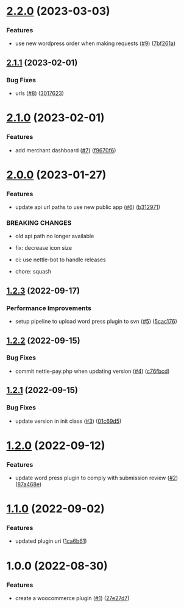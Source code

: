 # [2.2.0](https://github.com/Nettle-Labs/nettle-wordpress-plugin/compare/v2.1.1...v2.2.0) (2023-03-03)


### Features

* use new wordpress order when making requests ([#9](https://github.com/Nettle-Labs/nettle-wordpress-plugin/issues/9)) ([7bf261a](https://github.com/Nettle-Labs/nettle-wordpress-plugin/commit/7bf261a6236a8bcf50d4711c4959982caabbdbb7))

## [2.1.1](https://github.com/Nettle-Labs/nettle-wordpress-plugin/compare/v2.1.0...v2.1.1) (2023-02-01)


### Bug Fixes

* urls ([#8](https://github.com/Nettle-Labs/nettle-wordpress-plugin/issues/8)) ([3017623](https://github.com/Nettle-Labs/nettle-wordpress-plugin/commit/301762392507ac1ad633cdb88f6c8cff3424f310))

# [2.1.0](https://github.com/Nettle-Labs/nettle-wordpress-plugin/compare/v2.0.0...v2.1.0) (2023-02-01)


### Features

* add merchant dashboard ([#7](https://github.com/Nettle-Labs/nettle-wordpress-plugin/issues/7)) ([f9670f6](https://github.com/Nettle-Labs/nettle-wordpress-plugin/commit/f9670f69ddd56bd453657df7a7ca7a49c136602b))

# [2.0.0](https://github.com/Nettle-Labs/nettle-wordpress-plugin/compare/v1.2.3...v2.0.0) (2023-01-27)


### Features

* update api url paths to use new public app ([#6](https://github.com/Nettle-Labs/nettle-wordpress-plugin/issues/6)) ([b312971](https://github.com/Nettle-Labs/nettle-wordpress-plugin/commit/b312971dab924cd6aee4f92649b637ba67b77960))


### BREAKING CHANGES

* old api path no longer available

* fix: decrease icon size

* ci: use nettle-bot to handle releases

* chore: squash

## [1.2.3](https://github.com/Nettle-Labs/nettle-wordpress-plugin/compare/v1.2.2...v1.2.3) (2022-09-17)


### Performance Improvements

* setup pipeline to upload word press plugin to svn ([#5](https://github.com/Nettle-Labs/nettle-wordpress-plugin/issues/5)) ([5cac176](https://github.com/Nettle-Labs/nettle-wordpress-plugin/commit/5cac1762b1492569aeefd12c2d659941095cc9e4))

## [1.2.2](https://github.com/Nettle-Labs/nettle-wordpress-plugin/compare/v1.2.1...v1.2.2) (2022-09-15)


### Bug Fixes

* commit nettle-pay.php when updating version ([#4](https://github.com/Nettle-Labs/nettle-wordpress-plugin/issues/4)) ([c76fbcd](https://github.com/Nettle-Labs/nettle-wordpress-plugin/commit/c76fbcd9c9df66f829b53d068e98294aedb35ceb))

## [1.2.1](https://github.com/Nettle-Labs/nettle-wordpress-plugin/compare/v1.2.0...v1.2.1) (2022-09-15)


### Bug Fixes

* update version in init class ([#3](https://github.com/Nettle-Labs/nettle-wordpress-plugin/issues/3)) ([01c69d5](https://github.com/Nettle-Labs/nettle-wordpress-plugin/commit/01c69d58a66ef81f7ac046d3650e53d5157e7a7b))

# [1.2.0](https://github.com/Nettle-Labs/nettle-wordpress-plugin/compare/v1.1.0...v1.2.0) (2022-09-12)


### Features

* update word press plugin to comply with submission review ([#2](https://github.com/Nettle-Labs/nettle-wordpress-plugin/issues/2)) ([87a468e](https://github.com/Nettle-Labs/nettle-wordpress-plugin/commit/87a468e51643f5754c7b2f813ab4f240a77da208))

# [1.1.0](https://github.com/Nettle-Labs/nettle-wordpress-plugin/compare/v1.0.0...v1.1.0) (2022-09-02)


### Features

* updated plugin uri ([1ca6b61](https://github.com/Nettle-Labs/nettle-wordpress-plugin/commit/1ca6b61582cd51cd2e2fffa638b59cfa1f008bbb))

# 1.0.0 (2022-08-30)


### Features

* create a woocommerce plugin ([#1](https://github.com/Nettle-Labs/nettle-wordpress-plugin/issues/1)) ([27e27d7](https://github.com/Nettle-Labs/nettle-wordpress-plugin/commit/27e27d7b61b841f1f4e53ac38abb721d983fc14b))
